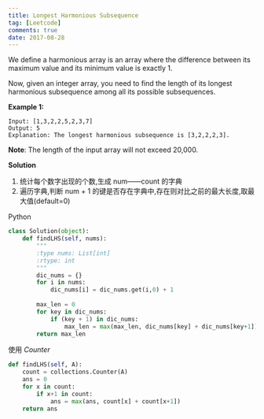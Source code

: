 ```yaml
---
title: Longest Harmonious Subsequence
tag: [Leetcode]
comments: true
date: 2017-08-28
---
```






We define a harmonious array is an array where the difference between its maximum value and its minimum value is exactly 1.

Now, given an integer array, you need to find the length of its longest harmonious subsequence among all its possible subsequences.

**Example 1:**

```
Input: [1,3,2,2,5,2,3,7]
Output: 5
Explanation: The longest harmonious subsequence is [3,2,2,2,3].
```

**Note**: The length of the input array will not exceed 20,000.

**Solution**

1. 统计每个数字出现的个数,生成 num——count 的字典
2. 遍历字典,判断 num + 1 的键是否存在字典中,存在则对比之前的最大长度,取最大值(default=0)

Python

```python
class Solution(object):
    def findLHS(self, nums):
        """
        :type nums: List[int]
        :rtype: int
        """
        dic_nums = {}
        for i in nums:
            dic_nums[i] = dic_nums.get(i,0) + 1
        
        max_len = 0
        for key in dic_nums:
            if (key + 1) in dic_nums:
                max_len = max(max_len, dic_nums[key] + dic_nums[key+1])
        return max_len
```

使用 *Counter*

```python
def findLHS(self, A):
    count = collections.Counter(A)
    ans = 0
    for x in count:
        if x+1 in count:
            ans = max(ans, count[x] + count[x+1])
    return ans
```